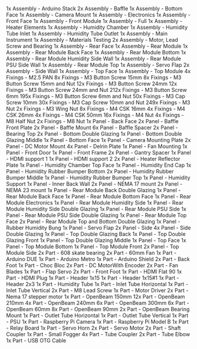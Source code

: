 1x Assembly - Arduino Stack
2x Assembly - Baffle
1x Assembly - Bottom Face
1x Assembly - Camera Mount
1x Assembly - Electronics
1x Assembly - Front Face
1x Assembly - Front Module
1x Assembly - Full
1x Assembly - Heater Elements
1x Assembly - Humidity Chamber
1x Assembly - Humidity Tube Inlet
1x Assembly - Humidity Tube Outlet
1x Assembly - Main Instrument
1x Assembly - Materials Testing
2x Assembly - Motor, Lead Screw and Bearing
1x Assembly - Rear Face
1x Assembly - Rear Module
1x Assembly - Rear Module Back Face
1x Assembly - Rear Module Bottom
1x Assembly - Rear Module Humidity Side Wall
1x Assembly - Rear Module PSU Side Wall
1x Assembly - Rear Module Top
1x Assembly - Servo Flap
2x Assembly - Side Wall
1x Assembly - Top Face
1x Assembly - Top Module
4x Fixings - M2.5 PAN
8x Fixings - M3 Button Screw 15mm
8x Fixings - M3 Button Screw 15mm and Nut
12x Fixings - M3 Button Screw 24mm
12x Fixings - M3 Button Screw 24mm and Nut
212x Fixings - M3 Button Screw 6mm
195x Fixings - M3 Button Screw 6mm and Nut
50x Fixings - M3 Cap Screw 10mm
30x Fixings - M3 Cap Screw 10mm and Nut
249x Fixings - M3 Nut
2x Fixings - M3 Wing Nut
8x Fixings - M4 CSK 16mm
4x Fixings - M4 CSK 26mm
4x Fixings - M4 CSK 50mm
16x Fixings - M4 Nut
4x Fixings - M8 Half Nut
2x Fixings - M8 Nut
1x Panel - Back Face
2x Panel - Baffle Front Plate
2x Panel - Baffle Mount
6x Panel - Baffle Spacer
2x Panel - Bearing Top
2x Panel - Bottom Double Glazing
1x Panel - Bottom Double Glazing Middle
1x Panel - Bottom Face
1x Panel - Camera Mounting Plate
2x Panel - DC Motor Mount
4x Panel - Delrin Plate
1x Panel - Fan Mounting
1x Panel - Front Door
1x Panel - Front Frame
2x Panel - Gantry Spacer
1x Panel - HDMI support 1
1x Panel - HDMI support 2
2x Panel - Heater Reflector Plate
1x Panel - Humidity Chamber Top Face
1x Panel - Humidity End Cap
1x Panel - Humidity Rubber Bumper Bottom
2x Panel - Humidity Rubber Bumper Middle
1x Panel - Humidity Rubber Bumper Top
1x Panel - Humidity Support
1x Panel - Inner Back Wall
2x Panel - NEMA 17 mount
2x Panel - NEMA 23 mount
1x Panel - Rear Module Back Double Glazing
1x Panel - Rear Module Back Face
1x Panel - Rear Module Bottom Face
1x Panel - Rear Module Electronics
1x Panel - Rear Module Humidity Side
1x Panel - Rear Module Humidity Side Double Glazing
1x Panel - Rear Module PSU Side
1x Panel - Rear Module PSU Side Double Glazing
1x Panel - Rear Module Top Face
2x Panel - Rear Module Top and Bottom Double Glazing
1x Panel - Rubber Humidity Bung
1x Panel - Servo Flap
2x Panel - Side
4x Panel - Side Double Glazing
1x Panel - Top Double Glazing Back
1x Panel - Top Double Glazing Front
1x Panel - Top Double Glazing Middle
1x Panel - Top Face
1x Panel - Top Module Bottom
1x Panel - Top Module Front
2x Panel - Top Module Side
2x Part - 608 skate bearing
2x Part - 60mm Fan
1x Part - Arduino DUE
1x Part - Arduino Metro
1x Part - Arduino Shield
2x Part - Back Foot
1x Part - Choc Bloc
2x Part - DC MotorWith Encoder
2x Part - Fan Blades
1x Part - Flap Servo
2x Part - Front Foot
1x Part - HDMI Flat 90
1x Part - HDMI Plug
1x Part - Header 1x15
1x Part - Header 1x15#1
1x Part - Header 2x3
1x Part - Humidity Tube
1x Part - Inlet Tube Horizontal
1x Part - Inlet Tube Vertical
2x Part - M8 Lead Screw
1x Part - Motor Driver
2x Part - Nema 17 stepper motor
1x Part - OpenBeam 150mm
12x Part - OpenBeam 210mm
4x Part - OpenBeam 240mm
6x Part - OpenBeam 300mm
6x Part - OpenBeam 60mm
8x Part - OpenBeam 90mm
2x Part - OpenBeam Bearing Mount
1x Part - Outlet Tube Horizontal
1x Part - Outlet Tube Vertical
1x Part - PSU
1x Part - Raspberry Pi Camera
1x Part - Raspberry Pi Model B
1x Part - Relay Board
1x Part - Servo Horn
2x Part - Servo Motor
2x Part - Shaft Coupler
1x Part - Small Fogger
4x Part - Tube Coupler
2x Part - Tube Elbow
1x Part - USB OTG Cable
